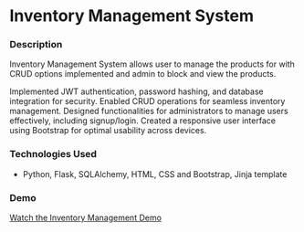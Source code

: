 # Inventory Management System

### Description
Inventory Management System allows user to manage the products for with CRUD options implemented and admin to block and view the products.

Implemented JWT authentication, password hashing, and database
integration for security.
Enabled CRUD operations for seamless inventory management.
Designed functionalities for administrators to manage users effectively,
including signup/login.
Created a responsive user interface using Bootstrap for optimal usability
across devices.


### Technologies Used
- Python, Flask, SQLAlchemy, HTML, CSS and Bootstrap, Jinja template

### Demo
[Watch the Inventory Management Demo](demo\Inventory_Management_Demo.mp4)